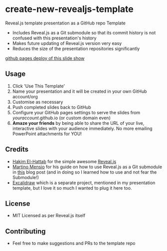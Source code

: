 # create-new-revealjs-template
Reveal.js template presentation as a GitHub repo Template
* Includes Reveal.js as a Git submodule so that its commit history is not confused with this presentation's history
* Makes future updating of Reveal.js version very easy
* Reduces the size of the presentation repositories significantly

[github pages deploy of this slide show](https://cricard7.github.io/chemoPharmacology/)

## Usage
1. Click 'Use This Template'
1. Name your presentation and it will be created in your own GitHub account/org
1. Customise as necessary
1. Push completed slides back to GitHub
1. Configure your GitHub pages settings to serve the slides from _youraccount_.github.io (or custom domain even)
1. **Amaze your friends** by being able to share the URL of your live, interactive slides with your audience immediately. No more emailing PowerPoint attachments for YOU!

## Credits
* [Hakim El-Hattab](https://twitter.com/hakimel) for the simple awesome [Reveal.js](https://github.com/hakimel/reveal.js)
* [Martino Mensio](https://twitter.com/MartinoMensio) for his guide on how to use Reveal.js as a Git submodule in [this](https://martinomensio.medium.com/how-to-host-reveal-js-slides-on-github-pages-and-have-a-tidy-repository-1a363944c38d) blog post (and in doing so I learned how to use and not fear the Submodule!)
* [Excalidraw](https://excalidraw.com/) which is a separate project, mentioned in my presentation template, but I love it so much I wanted to plug it here too.

## License
* MIT Licensed as per Reveal.js itself

## Contributing
* Feel free to make suggestions and PRs to the template repo
